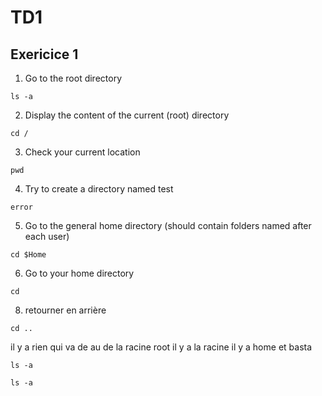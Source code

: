 # TD1

## Exericice 1

1.  Go to the root directory
```
ls -a
```

2.  Display the content of the current (root) directory
```
cd /
```

3. Check your current location
```
pwd
```

4.  Try to create a directory named test
```
error
```

5.  Go to the general home directory (should contain folders named after
each user)
```
cd $Home
```

6.  Go to your home directory
```
cd 
```

8. retourner en arrière
```
cd ..
```

il y a rien qui va de au de la racine 
root
il y a la racine 
il y a home et basta



```
ls -a
```

```
ls -a
```
